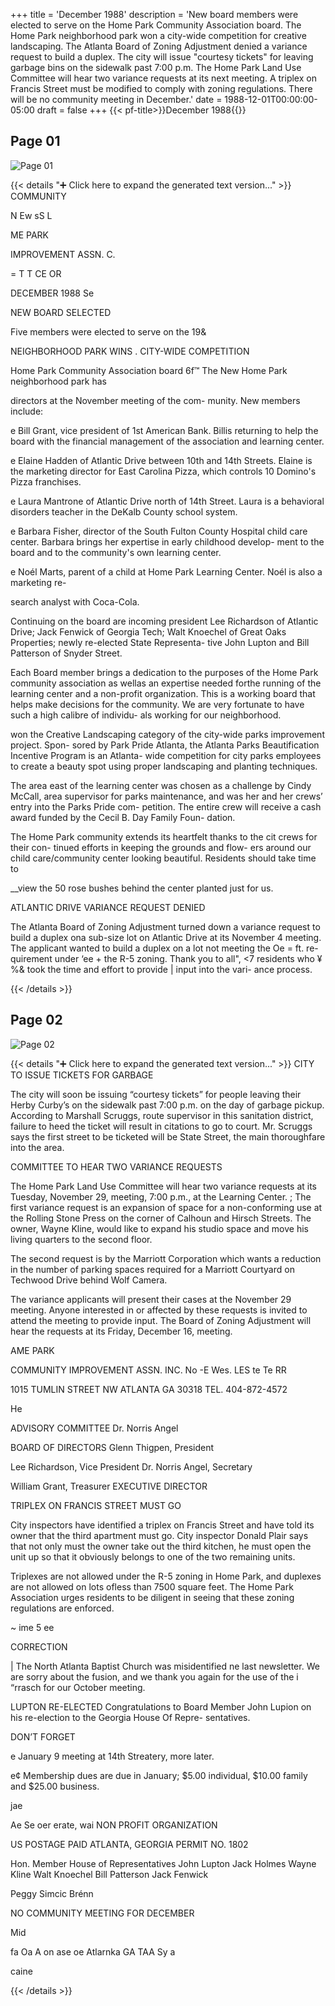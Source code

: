 +++
title = 'December 1988'
description = 'New board members were elected to serve on the Home Park Community Association board. The Home Park neighborhood park won a city-wide competition for creative landscaping. The Atlanta Board of Zoning Adjustment denied a variance request to build a duplex. The city will issue "courtesy tickets" for leaving garbage bins on the sidewalk past 7:00 p.m. The Home Park Land Use Committee will hear two variance requests at its next meeting. A triplex on Francis Street must be modified to comply with zoning regulations. There will be no community meeting in December.'
date = 1988-12-01T00:00:00-05:00
draft = false
+++
{{< pf-title>}}December 1988{{</pf-title>}}


## Page 01

![Page 01](/hpcia-newsletter-archive/1988-12_01.jpg)

{{< details "➕ Click here to expand the generated text version..." >}}
COMMUNITY

N Ew sS L

ME PARK

IMPROVEMENT ASSN. C.

= T T CE OR

DECEMBER 1988
Se

NEW BOARD SELECTED

Five members were elected to serve on the 19&

NEIGHBORHOOD PARK WINS .
CITY-WIDE COMPETITION

Home Park Community Association board 6f™ The New Home Park neighborhood park has

directors at the November meeting of the com-
munity. New members include:

e Bill Grant, vice president of 1st American
Bank. Billis returning to help the board with the
financial management of the association and
learning center.

e Elaine Hadden of Atlantic Drive between
10th and 14th Streets. Elaine is the marketing
director for East Carolina Pizza, which controls
10 Domino's Pizza franchises.

e Laura Mantrone of Atlantic Drive north of
14th Street. Laura is a behavioral disorders
teacher in the DeKalb County school system.

e Barbara Fisher, director of the South Fulton
County Hospital child care center. Barbara
brings her expertise in early childhood develop-
ment to the board and to the community's own
learning center.

e Noél Marts, parent of a child at Home Park
Learning Center. Noél is also a marketing re-

search analyst with Coca-Cola.

Continuing on the board are incoming president
Lee Richardson of Atlantic Drive; Jack Fenwick of
Georgia Tech; Walt Knoechel of Great Oaks
Properties; newly re-elected State Representa-
tive John Lupton and Bill Patterson of Snyder
Street.

Each Board member brings a dedication
to the purposes of the Home Park community
association as wellas an expertise needed forthe
running of the learning center and a non-profit
organization. This is a working board that helps
make decisions for the community. We are very
fortunate to have such a high calibre of individu-
als working for our neighborhood.

won the Creative Landscaping category of the
city-wide parks improvement project. Spon-
sored by Park Pride Atlanta, the Atlanta Parks
Beautification Incentive Program is an Atlanta-
wide competition for city parks employees to
create a beauty spot using proper landscaping
and planting techniques.

The area east of the learning center was
chosen as a challenge by Cindy McCall, area
supervisor for parks maintenance, and was her
and her crews’ entry into the Parks Pride com-
petition. The entire crew will receive a cash
award funded by the Cecil B. Day Family Foun-
dation.

The Home Park community extends its
heartfelt thanks to the cit crews for their con-
tinued efforts in keeping the grounds and flow-
ers around our child care/community center
looking beautiful. Residents should take time to

__view the 50 rose bushes behind the center
planted just for us.

ATLANTIC DRIVE VARIANCE
REQUEST DENIED

The Atlanta Board of Zoning Adjustment turned
down a variance request to build a duplex ona
sub-size lot on Atlantic Drive at its November 4
meeting. The applicant wanted to build a
duplex on a lot not meeting the Oe = ft. re-
quirement under ‘ee +
the R-5 zoning.
Thank you to all", <7
residents who ¥%&
took the time and
effort to provide |
input into the vari-
ance process.


{{< /details >}}




## Page 02

![Page 02](/hpcia-newsletter-archive/1988-12_02.jpg)

{{< details "➕ Click here to expand the generated text version..." >}}
CITY TO ISSUE TICKETS FOR GARBAGE

The city will soon be issuing “courtesy tickets” for
people leaving their Herby Curby’s on the sidewalk
past 7:00 p.m. on the day of garbage pickup.
According to Marshall Scruggs, route supervisor in
this sanitation district, failure to heed the ticket will
result in citations to go to court. Mr. Scruggs says the
first street to be ticketed will be State Street, the main
thoroughfare into the area.

COMMITTEE TO HEAR
TWO VARIANCE REQUESTS

The Home Park Land Use Committee will hear two
variance requests at its Tuesday, November 29,
meeting, 7:00 p.m., at the Learning Center. ;
The first variance request is an expansion of
space for a non-conforming use at the Rolling Stone
Press on the corner of Calhoun and Hirsch Streets.
The owner, Wayne Kline, would like to expand his
studio space and move his living quarters to the
second floor.

The second request is by the Marriott
Corporation which wants a reduction in the number
of parking spaces required for a Marriott Courtyard
on Techwood Drive behind Wolf Camera.

The variance applicants will present their
cases at the November 29 meeting. Anyone
interested in or affected by these requests is invited
to attend the meeting to provide input. The Board of
Zoning Adjustment will hear the requests at its
Friday, December 16, meeting.

AME PARK

COMMUNITY IMPROVEMENT ASSN. INC.
No -E Wes. LES te Te RR

1015 TUMLIN STREET NW ATLANTA GA 30318 TEL. 404-872-4572

He

ADVISORY COMMITTEE
Dr. Norris Angel

BOARD OF DIRECTORS
Glenn Thigpen, President

Lee Richardson, Vice President
Dr. Norris Angel, Secretary

William Grant, Treasurer EXECUTIVE DIRECTOR

TRIPLEX ON FRANCIS STREET
MUST GO

City inspectors have identified a triplex on Francis
Street and have told its owner that the third
apartment must go. City inspector Donald Plair says
that not only must the owner take out the third
kitchen, he must open the unit up so that it obviously
belongs to one of the two remaining units.

Triplexes are not allowed under the R-5
zoning in Home Park, and duplexes are not allowed
on lots ofless than 7500 square feet. The Home Park
Association urges residents to be diligent in seeing
that these zoning regulations are enforced.

~ ime 5
ee

CORRECTION

| The North Atlanta Baptist Church was misidentified
ne last newsletter. We are sorry about the
fusion, and we thank you again for the use of the
i “rrasch for our October meeting.

LUPTON RE-ELECTED
Congratulations to Board Member John Lupion on
his re-election to the Georgia House Of Repre-
sentatives.

DON’T FORGET

e January 9 meeting at 14th Streatery, more
later.

e¢ Membership dues are due in January; $5.00
individual, $10.00 family and $25.00 business.

jae

Ae Se oer erate, wai
NON PROFIT
ORGANIZATION

US POSTAGE PAID
ATLANTA, GEORGIA
PERMIT NO. 1802

Hon. Member House of
Representatives John Lupton
Jack Holmes
Wayne Kline
Walt Knoechel
Bill Patterson
Jack Fenwick

Peggy Simcic Brénn

NO COMMUNITY MEETING
FOR DECEMBER

Mid

fa Oa A on ase oe
Atlarnka GA TAA Sy a

caine


{{< /details >}}


